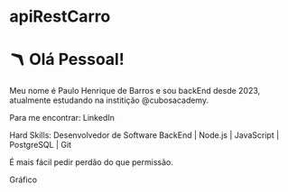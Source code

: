 # apiRestCarro

# :boomerang: Olá Pessoal!

Meu nome é Paulo Henrique de Barros e sou backEnd desde 2023, atualmente estudando na institição @cubosacademy.

Para me encontrar:
LinkedIn 

Hard Skills:
Desenvolvedor de Software BackEnd | Node.js | JavaScript | PostgreSQL  | Git

É mais fácil pedir perdão do que permissão.

Gráfico 

